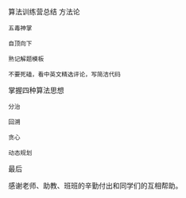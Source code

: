 算法训练营总结
方法论

    五毒神掌

    自顶向下

    熟记解题模板

    不要死磕，看中英文精选评论，写简洁代码

掌握四种算法思想

    分治

    回溯

    贪心

    动态规划
最后

感谢老师、助教、班班的辛勤付出和同学们的互相帮助。